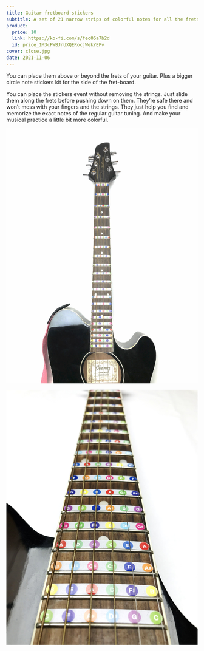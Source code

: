 ```yaml
---
title: Guitar fretboard stickers
subtitle: A set of 21 narrow strips of colorful notes for all the frets
product:
  price: 10
  link: https://ko-fi.com/s/fec06a7b2d
  id: price_1M3cFWBJnUXQERocjWekYEPv
cover: close.jpg
date: 2021-11-06
---
```


You can place them above or beyond the frets of your guitar. Plus a bigger circle note stickers kit for the side of the fret-board.

You can place the stickers event without removing the strings. Just slide them along the frets before pushing down on them. They’re safe there and won’t mess with your fingers and the strings. They just help you find and memorize the exact notes of the regular guitar tuning. And make your musical practice a little bit more colorful.

![](./wide.jpg)

![](./fretboard.jpg)
